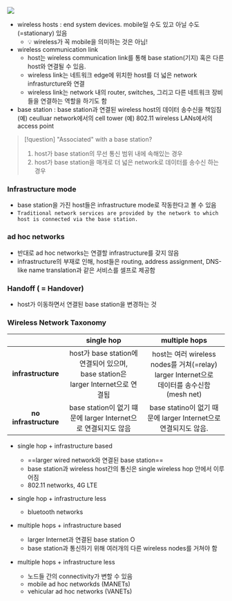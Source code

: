 ![](https://i.imgur.com/r9IU7lD.png)
- wireless hosts : end system devices. mobile일 수도 있고 아닐 수도(=stationary) 있음
	- 💡 wireless가 꼭 mobile을 의미하는 것은 아님!
- wireless communication link
	- host는 wireless communication link를 통해 base station(기지) 혹은 다른 host와 연결될 수 있음.
	- wireless link는 네트워크 edge에 위치한 host를 더 넓은 network infrasturcture와 연결
	- wireless link는 network 내의 router, switches, 그리고 다른 네트워크 장비들을 연결하는 역할을 하기도 함
- base station : base station과 연결된 wireless host의 데이터 송수신을 책임짐
	(예) ceulluar network에서의 cell tower
	(예) 802.11 wireless LANs에서의 access point

>[!question] "Associated" with a base station?
>1. host가 base station의 무선 통신 범위 내에 속해있는 경우
>2. host가 base station을 매개로 더 넓은 network로 데이터를 송수신 하는 경우

### Infrastructure mode
- base station을 가진 host들은 infrastructure mode로 작동한다고 볼 수 있음
- `Traditional network services are provided by the network to which host is connected via the base station.`

### ad hoc networks
- 반대로 ad hoc networks는 연결할 infrastructure를 갖지 않음
- infrastructure의 부재로 인해, host들은 routing, address assignment, DNS-like name translation과 같은 서비스를 셀프로 제공함

### Handoff ( = Handover)
- host가 이동하면서 연결된 base station을 변경하는 것

### Wireless Network Taxonomy

|                       |                                 single hop                                 |                                  multiple hops                                   |
| :-------------------: | :------------------------------------------------------------------------: | :------------------------------------------------------------------------------: |
|  **infrastructure**   | host가 base station에<br>연결되어 있으며,<br>base station은<br>larger Internet으로 연결됨 | host는 여러 wireless nodes를 거쳐(=relay)<br>larger Internet으로<br>데이터를 송수신함 (mesh net) |
| **no infrastructure** |              base station이 없기 떄문에 larger Internet으로 연결되지도 않음               |                 base statino이 없기 때문에 larger Internet으로 연결되지도 않음.                 |
- single hop + infrastructure based
	- ==larger wired network와 연결된 base station==
	- base station과 wireless host간의 통신은 single wireless hop 안에서 이루어짐
	- 802.11 networks, 4G LTE

- single hop + infrastructure less
	- bluetooth networks

- multiple hops + infrastructure based
	- larger Internet과 연결된 base station O
	- base station과 통신하기 위해 여러개의 다른 wireless nodes를 거쳐야 함

- multiple hops + infrastructure less
	- 노드들 간의 connectivity가 변할 수 있음
	- mobile ad hoc networkds (MANETs)
	- vehicular ad hoc networks (VANETs)


